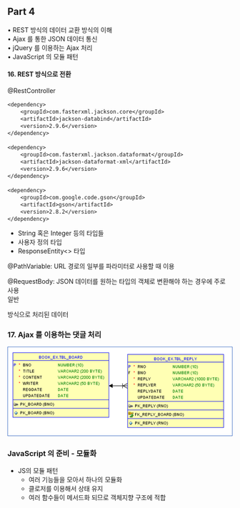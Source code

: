 ## Part 4 

• REST 방식의 데이터 교환 방식의 이해   
• Ajax 를 통한 JSON 데이터 통신  
• jQuery 를 이용하는 Ajax 처리   
• JavaScript 의 모듈 패턴   

#### 16. REST 방식으로 전환  

@RestController  

```bazaar
<dependency>
    <groupId>com.fasterxml.jackson.core</groupId>
    <artifactId>jackson-databind</artifactId>
    <version>2.9.6</version>
</dependency>

<dependency>
    <groupId>com.fasterxml.jackson.dataformat</groupId>
    <artifactId>jackson-dataformat-xml</artifactId>
    <version>2.9.6</version>
</dependency>

<dependency>
    <groupId>com.google.code.gson</groupId>
    <artifactId>gson</artifactId>
    <version>2.8.2</version>
</dependency>
```
- String 혹은 Integer 등의 타입들
- 사용자 정의 타입
- ResponseEntity<> 타입 

@PathVariable: URL 경로의 일부를 파라미터로 사용할 때 이용  

@RequestBody: JSON 데이터를 원하는 타입의 객체로 변환해야 하는 경우에 주로 사용  
일반 <form>방식으로 처리된 데이터  



### 17. Ajax 를 이용하는 댓글 처리 


![img_1.png](img_1.png)


### JavaScript 의 준비 - 모듈화
- JS의 모듈 패턴
    - 여러 기능들을 모아서 하나의 모듈화
    - 클로저를 이용해서 상태 유지
    - 여러 함수들이 메서드화 되므로 객체지향 구조에 적합 
